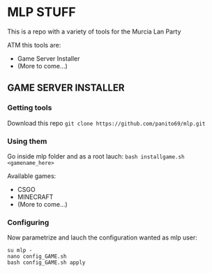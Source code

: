 # MLP STUFF

This is a repo with a variety of tools for the Murcia Lan Party

ATM this tools are: 

- Game Server Installer 
- (More to come...)

## GAME SERVER INSTALLER 

### Getting tools

Download this repo `git clone https://github.com/panito69/mlp.git`


### Using them

Go inside mlp folder and as a root lauch:  `bash installgame.sh <gamename_here>`

Available games: 

- CSGO 
- MINECRAFT 
- (More to come...)

### Configuring

Now parametrize and lauch the configuration wanted as mlp user:
```
su mlp -  
nano config_GAME.sh
bash config_GAME.sh apply
```
